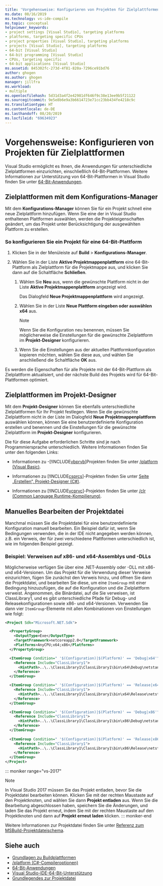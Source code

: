 ```yaml
---
title: 'Vorgehensweise: Konfigurieren von Projekten für Zielplattformen'
ms.date: 08/16/2019
ms.technology: vs-ide-compile
ms.topic: conceptual
helpviewer_keywords:
- project settings [Visual Studio], targeting platforms
- platforms, targeting specific CPUs
- project properties [Visual Studio], targeting platforms
- projects [Visual Studio], targeting platforms
- 64-bit [Visual Studio]
- 64-bit programming [Visual Studio]
- CPUs, targeting specific
- 64-bit applications [Visual Studio]
ms.assetid: 845302fc-273d-4f81-820a-7296ce91bd76
author: ghogen
ms.author: ghogen
manager: jillfra
ms.workload:
- multiple
ms.openlocfilehash: 5d31d3a4f2e42981df646f9c38e13ee9b5f21122
ms.sourcegitcommit: 9e5e8b6e9a3b6614723e71cc23bb434fe4218c9c
ms.translationtype: HT
ms.contentlocale: de-DE
ms.lasthandoff: 08/20/2019
ms.locfileid: "69634923"
---
```

# <a name="how-to-configure-projects-to-target-platforms"></a>Vorgehensweise: Konfigurieren von Projekten für Zielplattformen

Visual Studio ermöglicht es Ihnen, die Anwendungen für unterschiedliche Zielplattformen einzurichten, einschließlich 64-Bit-Plattformen. Weitere Informationen zur Unterstützung von 64-Bit-Plattformen in Visual Studio finden Sie unter [64-Bit-Anwendungen](/dotnet/framework/64-bit-apps).

## <a name="target-platforms-with-the-configuration-manager"></a>Zielplattformen mit dem Konfigurations-Manager

Mit dem **Konfigurations-Manager** können Sie für ein Projekt schnell eine neue Zielplattform hinzufügen. Wenn Sie eine der in Visual Studio enthaltenen Plattformen auswählen, werden die Projekteigenschaften geändert, um das Projekt unter Berücksichtigung der ausgewählten Plattform zu erstellen.

### <a name="to-configure-a-project-to-target-a-64-bit-platform"></a>So konfigurieren Sie ein Projekt für eine 64-Bit-Plattform

1. Klicken Sie in der Menüleiste auf **Build** > **Konfigurations-Manager**.

2. Wählen Sie in der Liste **Aktive Projektmappenplattform** eine 64-Bit-Plattform als Zielplattform für die Projektmappe aus, und klicken Sie dann auf die Schaltfläche **Schließen**.

    1. Wählen Sie **Neu** aus, wenn die gewünschte Plattform nicht in der Liste **Aktive Projektmappenplattform** angezeigt wird.

         Das Dialogfeld **Neue Projektmappenplattform** wird angezeigt.

    2. Wählen Sie in der Liste **Neue Plattform eingeben oder auswählen** **x64** aus.

        > [!NOTE]
        > Wenn Sie die Konfiguration neu benennen, müssen Sie möglicherweise die Einstellungen für die gewünschte Zielplattform im **Projekt-Designer** konfigurieren.

    3. Wenn Sie die Einstellungen aus der aktuellen Plattformkonfiguration kopieren möchten, wählen Sie diese aus, und wählen Sie anschließend die Schaltfläche **OK** aus.

Es werden die Eigenschaften für alle Projekte mit der 64-Bit-Plattform als Zielplattform aktualisiert, und der nächste Build des Projekts wird für 64-Bit-Plattformen optimiert.

## <a name="target-platforms-in-the-project-designer"></a>Zielplattformen im Projekt-Designer

Mit dem **Projekt-Designer** können Sie ebenfalls unterschiedliche Zielplattformen für Ihr Projekt festlegen. Wenn Sie die gewünschte Zielplattform nicht in der Liste im Dialogfeld **Neue Projektmappenplattform** auswählen können, können Sie eine benutzerdefinierte Konfiguration erstellen und benennen und die Einstellungen für die gewünschte Zielplattform im **Projekt-Designer** konfigurieren.

Die für diese Aufgabe erforderlichen Schritte sind je nach Programmiersprache unterschiedlich. Weitere Informationen finden Sie unter den folgenden Links:

- Informationen zu -[!INCLUDE[vbprvb](../code-quality/includes/vbprvb_md.md)]Projekten finden Sie unter [/platform (Visual Basic)](/dotnet/visual-basic/reference/command-line-compiler/platform).

- Informationen zu [!INCLUDE[csprcs](../data-tools/includes/csprcs_md.md)]-Projekten finden Sie unter [Seite „Erstellen“, Projekt-Designer (C#)](../ide/reference/build-page-project-designer-csharp.md).

- Informationen zu [!INCLUDE[vcprvc](../code-quality/includes/vcprvc_md.md)]-Projekten finden Sie unter [/clr (Common Language Runtime-Kompilierung)](/cpp/build/reference/clr-common-language-runtime-compilation).

## <a name="manually-editing-the-project-file"></a>Manuelles Bearbeiten der Projektdatei

Manchmal müssen Sie die Projektdatei für eine benutzerdefinierte Konfiguration manuell bearbeiten. Ein Beispiel dafür ist, wenn Sie Bedingungen verwenden, die in der IDE nicht angegeben werden können, z.B. ein Verweis, der für zwei verschiedene Plattformen unterschiedlich ist, wie im folgenden Beispiel gezeigt.

### <a name="example-referencing-x86-and-x64-assemblies-and-dlls"></a>Beispiel: Verweisen auf x86- und x64-Assemblys und -DLLs

Möglicherweise verfügen Sie über eine .NET-Assembly oder -DLL mit x86- und x64-Versionen. Um das Projekt für die Verwendung dieser Verweise einzurichten, fügen Sie zunächst den Verweis hinzu, und öffnen Sie dann die Projektdatei, und bearbeiten Sie diese, um eine `ItemGroup` mit einer Bedingung hinzuzufügen, die auf die Konfiguration und die Zielplattform verweist.  Angenommen, die Binärdatei, auf die Sie verweisen, ist ClassLibrary1, und es gibt unterschiedliche Pfade für Debug- und Releasekonfigurationen sowie x86- und x64-Versionen.  Verwenden Sie dann vier `ItemGroup`-Elemente mit allen Kombinationen von Einstellungen wie folgt:

```xml
<Project Sdk="Microsoft.NET.Sdk">

  <PropertyGroup>
    <OutputType>Exe</OutputType>
    <TargetFramework>netcoreapp2.0</TargetFramework>
    <Platforms>AnyCPU;x64;x86</Platforms>
  </PropertyGroup>

  <ItemGroup Condition=" '$(Configuration)|$(Platform)' == 'Debug|x64'">
    <Reference Include="ClassLibrary1">
      <HintPath>..\..\ClassLibrary1\ClassLibrary1\bin\x64\Debug\netstandard2.0\ClassLibrary1.dll</HintPath>
    </Reference>
  </ItemGroup>

  <ItemGroup Condition=" '$(Configuration)|$(Platform)' == 'Release|x64'">
    <Reference Include="ClassLibrary1">
      <HintPath>..\..\ClassLibrary1\ClassLibrary1\bin\x64\Release\netstandard2.0\ClassLibrary1.dll</HintPath>
    </Reference>
  </ItemGroup>

  <ItemGroup Condition=" '$(Configuration)|$(Platform)' == 'Debug|x86'">
    <Reference Include="ClassLibrary1">
      <HintPath>..\..\ClassLibrary1\ClassLibrary1\bin\x86\Debug\netstandard2.0\ClassLibrary1.dll</HintPath>
    </Reference>
  </ItemGroup>
  
  <ItemGroup Condition=" '$(Configuration)|$(Platform)' == 'Release|x86'">
    <Reference Include="ClassLibrary1">
      <HintPath>..\..\ClassLibrary1\ClassLibrary1\bin\x86\Release\netstandard2.0\ClassLibrary1.dll</HintPath>
    </Reference>
  </ItemGroup>
</Project>
```

::: moniker range="vs-2017"
> [!NOTE]
> In Visual Studio 2017 müssen Sie das Projekt entladen, bevor Sie die Projektdatei bearbeiten können. Klicken Sie mit der rechten Maustaste auf den Projektknoten, und wählen Sie dann **Projekt entladen** aus. Wenn Sie die Bearbeitung abgeschlossen haben, speichern Sie die Änderungen, und laden Sie das Projekt erneut, indem Sie mit der rechten Maustaste auf den Projektknoten und dann auf **Projekt erneut laden** klicken.
::: moniker-end

Weitere Informationen zur Projektdatei finden Sie unter [Referenz zum MSBuild-Projektdateischema](/visualstudio/msbuild/msbuild-project-file-schema-reference).

## <a name="see-also"></a>Siehe auch

- [Grundlagen zu Buildplattformen](../ide/understanding-build-platforms.md)
- [/platform (C#-Compileroptionen)](/dotnet/csharp/language-reference/compiler-options/platform-compiler-option)
- [64-Bit-Anwendungen](/dotnet/framework/64-bit-apps)
- [Visual Studio-IDE-64-Bit-Unterstützung](../ide/visual-studio-ide-64-bit-support.md)
- [Grundlegendes zur Projektdatei](/aspnet/web-forms/overview/deployment/web-deployment-in-the-enterprise/understanding-the-project-file)
